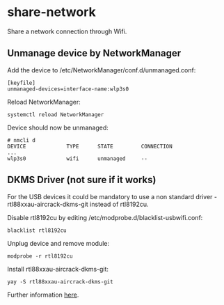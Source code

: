 # share-network

Share a network connection through Wifi.

## Unmanage device by NetworkManager

Add the device to /etc/NetworkManager/conf.d/unmanaged.conf:

```
[keyfile]
unmanaged-devices=interface-name:wlp3s0
```

Reload NetworkManager:

```
systemctl reload NetworkManager
```

Device should now be unmanaged:

```
# nmcli d
DEVICE             TYPE      STATE         CONNECTION     
...
wlp3s0             wifi      unmanaged     --             
```

## DKMS Driver (not sure if it works)

For the USB devices it could be mandatory to use a non standard driver - rtl88xxau-aircrack-dkms-git instead of rtl8192cu.

Disable rtl8192cu by editing /etc/modprobe.d/blacklist-usbwifi.conf:

```
blacklist rtl8192cu
```

Unplug device and remove module:

```
modprobe -r rtl8192cu
```

Install rtl88xxau-aircrack-dkms-git:

```
yay -S rtl88xxau-aircrack-dkms-git
```

Further information [here](https://bogeskov.dk/UsbAccessPoint.html).


